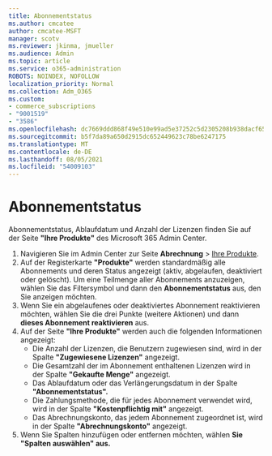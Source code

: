 ```yaml
---
title: Abonnementstatus
ms.author: cmcatee
author: cmcatee-MSFT
manager: scotv
ms.reviewer: jkinma, jmueller
ms.audience: Admin
ms.topic: article
ms.service: o365-administration
ROBOTS: NOINDEX, NOFOLLOW
localization_priority: Normal
ms.collection: Adm_O365
ms.custom:
- commerce_subscriptions
- "9001519"
- "3586"
ms.openlocfilehash: dc7669ddd868f49e510e99ad5e37252c5d2305208b938dacf65fd92a1d9fb137
ms.sourcegitcommit: b5f7da89a650d2915dc652449623c78be6247175
ms.translationtype: MT
ms.contentlocale: de-DE
ms.lasthandoff: 08/05/2021
ms.locfileid: "54009103"
---
```

# <a name="subscription-status"></a>Abonnementstatus

Abonnementstatus, Ablaufdatum und Anzahl der Lizenzen finden Sie auf der Seite **"Ihre Produkte"** des Microsoft 365 Admin Center.

1. Navigieren Sie im Admin Center zur Seite **Abrechnung** > [Ihre Produkte](https://go.microsoft.com/fwlink/p/?linkid=842054).
2. Auf der Registerkarte **"Produkte"** werden standardmäßig alle Abonnements und deren Status angezeigt (aktiv, abgelaufen, deaktiviert oder gelöscht). Um eine Teilmenge aller Abonnements anzuzeigen, wählen Sie das Filtersymbol und dann den **Abonnementstatus** aus, den Sie anzeigen möchten.
3. Wenn Sie ein abgelaufenes oder deaktiviertes Abonnement reaktivieren möchten, wählen Sie die drei Punkte (weitere Aktionen) und dann **dieses Abonnement reaktivieren** aus.
4. Auf der Seite **"Ihre Produkte"** werden auch die folgenden Informationen angezeigt:
    - Die Anzahl der Lizenzen, die Benutzern zugewiesen sind, wird in der Spalte **"Zugewiesene Lizenzen"** angezeigt.
    - Die Gesamtzahl der im Abonnement enthaltenen Lizenzen wird in der Spalte **"Gekaufte Menge"** angezeigt.
    - Das Ablaufdatum oder das Verlängerungsdatum in der Spalte **"Abonnementstatus".**
    - Die Zahlungsmethode, die für jedes Abonnement verwendet wird, wird in der Spalte **"Kostenpflichtig mit"** angezeigt.
    - Das Abrechnungskonto, das jedem Abonnement zugeordnet ist, wird in der Spalte **"Abrechnungskonto"** angezeigt.
5. Wenn Sie Spalten hinzufügen oder entfernen möchten, wählen **Sie "Spalten auswählen" aus.**